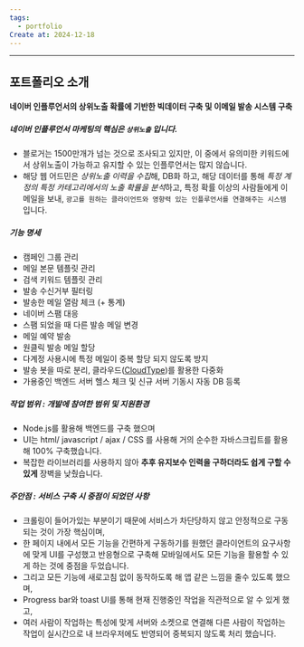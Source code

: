 ```yaml
---
tags:
  - portfolio
Create at: 2024-12-18
---
```

---

## 포트폴리오 소개
#### 네이버 인플루언서의 상위노출 확률에 기반한 빅데이터 구축 및 이메일 발송 시스템 구축

##### 네이버 인플루언서 마케팅의 핵심은 `상위노출` 입니다.
- 블로거는 1500만개가 넘는 것으로 조사되고 있지만, 이 중에서 유의미한 키워드에서 상위노출이 가능하고 유지할 수 있는 인플루언서는 많지 않습니다.
- 해당 웹 어드민은 *상위노출 이력을 수집*해, DB화 하고, 해당 데이터를 통해 *특정 계정의 특정 카테고리에서의 노출 확률을 분석*하고, 특정 확률 이상의 사람들에게 이메일을 보내, `광고를 원하는 클라이언트와 영향력 있는 인플루언서를 연결해주는 시스템` 입니다.

##### 기능 명세
- 캠페인 그룹 관리
- 메일 본문 템플릿 관리
- 검색 키워드 템플릿 관리
- 발송 수신거부 필터링
- 발송한 메일 열람 체크 (+ 통계)
- 네이버 스팸 대응
- 스팸 되었을 때 다른 발송 메일 변경
- 메일 예약 발송
- 원클릭 발송 메일 할당
- 다계정 사용시에 특정 메일이 중복 할당 되지 않도록 방지
- 발송 봇을 따로 분리, 클라우드([CloudType](https://cloudtype.io/))를 활용한 다중화
- 가용중인 백엔드 서버 헬스 체크 및 신규 서버 기동시 자동 DB 등록

##### 작업 범위 : 개발에 참여한 범위 및 지원환경
- Node.js를 활용해 백엔드를 구축 했으며
- UI는 html/ javascript / ajax / CSS 를 사용해 거의 순수한 자바스크립트를 활용해 100% 구축했습니다.
- 복잡한 라이브러리를 사용하지 않아 **추후 유지보수 인력을 구하더라도 쉽게 구할 수 있게** 장벽을 낮췄습니다.

##### 주안점 : 서비스 구축 시 중점이 되었던 사항
- 크롤링이 들어가있는 부분이기 때문에 서비스가 차단당하지 않고 안정적으로 구동되는 것이 가장 핵심이며,
- 한 페이지 내에서 모든 기능을 간편하게 구동하기를 원했던 클라이언트의 요구사항에 맞게 UI를 구성했고 반응형으로 구축해 모바일에서도 모든 기능을 활용할 수 있게 하는 것에 중점을 두었습니다.
- 그리고 모든 기능에 새로고침 없이 동작하도록 해 앱 같은 느낌을 줄수 있도록 했으며,
- Progress bar와 toast UI를 통해 현재 진행중인 작업을 직관적으로 알 수 있게 했고,
- 여러 사람이 작업하는 특성에 맞게 서버와 소켓으로 연결해 다른 사람이 작업하는 작업이 실시간으로 내 브라우저에도 반영되어 중복되지 않도록 처리 했습니다.